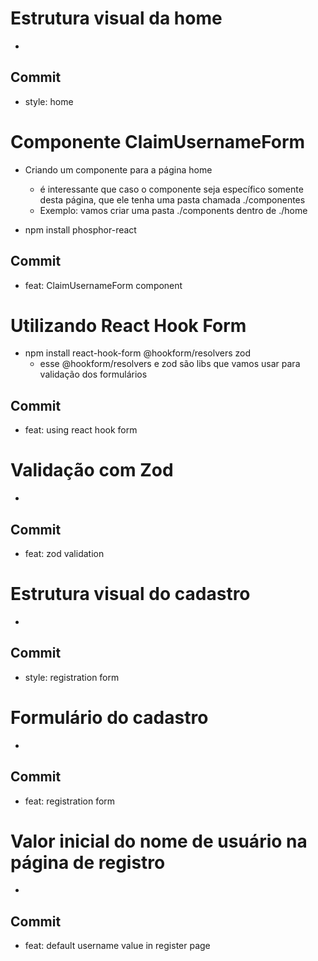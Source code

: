 # Estrutura visual da home
-

## Commit

- style: home

# Componente ClaimUsernameForm

- Criando um componente para a página home
    - é interessante que caso o componente seja específico somente desta página, que ele tenha uma pasta chamada ./componentes
    - Exemplo: vamos criar uma pasta ./components dentro de ./home

- npm install phosphor-react
## Commit

- feat: ClaimUsernameForm component

# Utilizando React Hook Form

- npm install react-hook-form @hookform/resolvers zod
    - esse @hookform/resolvers e zod são libs que vamos usar para validação dos formulários

## Commit

- feat: using react hook form

# Validação com Zod

-

## Commit
 
- feat: zod validation

# Estrutura visual do cadastro

-

## Commit

- style: registration form

# Formulário do cadastro

-

## Commit

- feat: registration form

# Valor inicial do nome de usuário na página de registro

-

## Commit

- feat: default username value in register page